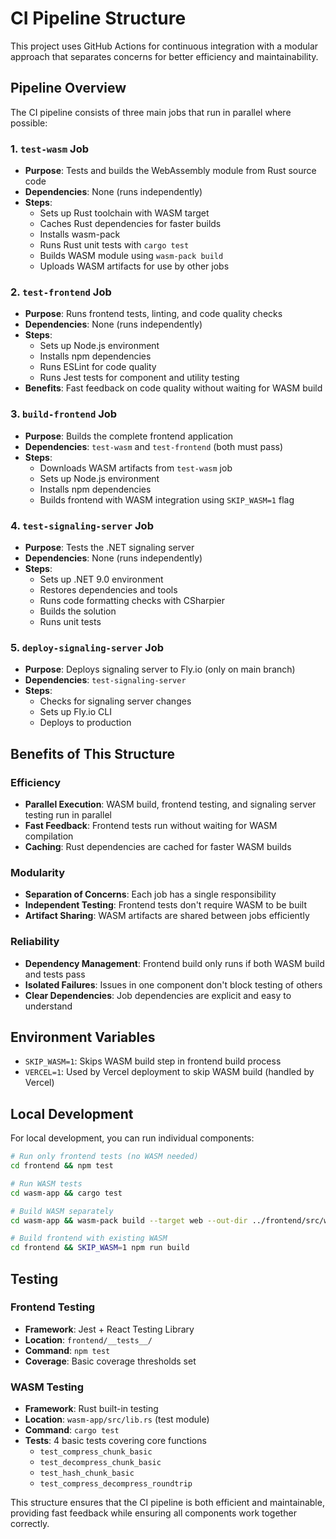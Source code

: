 # CI Pipeline Structure

This project uses GitHub Actions for continuous integration with a modular approach that separates concerns for better efficiency and maintainability.

## Pipeline Overview

The CI pipeline consists of three main jobs that run in parallel where possible:

### 1. `test-wasm` Job
- **Purpose**: Tests and builds the WebAssembly module from Rust source code
- **Dependencies**: None (runs independently)
- **Steps**:
  - Sets up Rust toolchain with WASM target
  - Caches Rust dependencies for faster builds
  - Installs wasm-pack
  - Runs Rust unit tests with `cargo test`
  - Builds WASM module using `wasm-pack build`
  - Uploads WASM artifacts for use by other jobs

### 2. `test-frontend` Job
- **Purpose**: Runs frontend tests, linting, and code quality checks
- **Dependencies**: None (runs independently)
- **Steps**:
  - Sets up Node.js environment
  - Installs npm dependencies
  - Runs ESLint for code quality
  - Runs Jest tests for component and utility testing
- **Benefits**: Fast feedback on code quality without waiting for WASM build

### 3. `build-frontend` Job
- **Purpose**: Builds the complete frontend application
- **Dependencies**: `test-wasm` and `test-frontend` (both must pass)
- **Steps**:
  - Downloads WASM artifacts from `test-wasm` job
  - Sets up Node.js environment
  - Installs npm dependencies
  - Builds frontend with WASM integration using `SKIP_WASM=1` flag

### 4. `test-signaling-server` Job
- **Purpose**: Tests the .NET signaling server
- **Dependencies**: None (runs independently)
- **Steps**:
  - Sets up .NET 9.0 environment
  - Restores dependencies and tools
  - Runs code formatting checks with CSharpier
  - Builds the solution
  - Runs unit tests

### 5. `deploy-signaling-server` Job
- **Purpose**: Deploys signaling server to Fly.io (only on main branch)
- **Dependencies**: `test-signaling-server`
- **Steps**:
  - Checks for signaling server changes
  - Sets up Fly.io CLI
  - Deploys to production

## Benefits of This Structure

### Efficiency
- **Parallel Execution**: WASM build, frontend testing, and signaling server testing run in parallel
- **Fast Feedback**: Frontend tests run without waiting for WASM compilation
- **Caching**: Rust dependencies are cached for faster WASM builds

### Modularity
- **Separation of Concerns**: Each job has a single responsibility
- **Independent Testing**: Frontend tests don't require WASM to be built
- **Artifact Sharing**: WASM artifacts are shared between jobs efficiently

### Reliability
- **Dependency Management**: Frontend build only runs if both WASM build and tests pass
- **Isolated Failures**: Issues in one component don't block testing of others
- **Clear Dependencies**: Job dependencies are explicit and easy to understand

## Environment Variables

- `SKIP_WASM=1`: Skips WASM build step in frontend build process
- `VERCEL=1`: Used by Vercel deployment to skip WASM build (handled by Vercel)

## Local Development

For local development, you can run individual components:

```bash
# Run only frontend tests (no WASM needed)
cd frontend && npm test

# Run WASM tests
cd wasm-app && cargo test

# Build WASM separately
cd wasm-app && wasm-pack build --target web --out-dir ../frontend/src/wasm

# Build frontend with existing WASM
cd frontend && SKIP_WASM=1 npm run build
```

## Testing

### Frontend Testing
- **Framework**: Jest + React Testing Library
- **Location**: `frontend/__tests__/`
- **Command**: `npm test`
- **Coverage**: Basic coverage thresholds set

### WASM Testing
- **Framework**: Rust built-in testing
- **Location**: `wasm-app/src/lib.rs` (test module)
- **Command**: `cargo test`
- **Tests**: 4 basic tests covering core functions
  - `test_compress_chunk_basic`
  - `test_decompress_chunk_basic` 
  - `test_hash_chunk_basic`
  - `test_compress_decompress_roundtrip`

This structure ensures that the CI pipeline is both efficient and maintainable, providing fast feedback while ensuring all components work together correctly.
